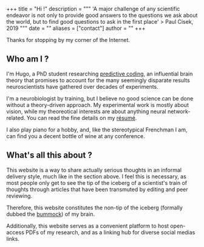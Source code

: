+++
title = "Hi !"
description = """ 'A major challenge of any scientific endeavor is not only to provide good answers to the questions we ask about the world, but to find good questions to ask in the first place' > Paul Cisek, 2019
"""
date = ""
aliases = ["contact"]
author = ""
+++

Thanks for stopping by my corner of the Internet.

## Who am I ?
I'm Hugo, a PhD student researching [predictive coding](https://royalsocietypublishing.org/doi/10.1098/rstb.2005.1622?url_ver=Z39.88-2003&rfr_id=ori:rid:crossref.org&rfr_dat=cr_pub%20%200pubmed), an influential brain theory that promises to account for the many seemingly disparate results neuroscientists have gathered over decades of experiments.

I'm a neurobiologist by training, but I believe no good science can be done without a theory-driven approach. My experimental work is mostly about vision, while my theoreotical interests are about anything neural network-related. You can read the fine details on my [résumé](https://hugoladret.github.io/resume/resume.pdf).

I also play piano for a hobby, and, like the stereotypical Frenchman I am, can find you a decent bottle of wine at any conference.

## What's all this about ?
This website is a way to share actually serious thoughts in an informal delivery style, much like in the section above. I feel this is necessary, as most people only get to see the tip of the iceberg of a scientist's train of thoughts through articles that have been transmuted by editing and peer reviewing.

Therefore, this website constitutes the non-tip of the iceberg (formally dubbed the [bummock](https://www.canada.ca/en/environment-climate-change/services/ice-forecasts-observations/latest-conditions/glossary.html#wsglossaryB)) of my brain.

Additionally, this website serves as a convenient platform to host open-access PDFs of my research, and as a linking hub for diverse social medias links.
